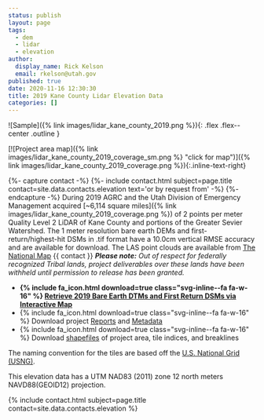 ```yaml
---
status: publish
layout: page
tags:
  - dem
  - lidar
  - elevation
author:
  display_name: Rick Kelson
  email: rkelson@utah.gov
published: true
date: 2020-11-16 12:30:30
title: 2019 Kane County Lidar Elevation Data
categories: []
---
```


![Sample]({% link images/lidar_kane_county_2019.png %}){: .flex .flex--center .outline }

[![Project area map]({% link images/lidar_kane_county_2019_coverage_sm.png %} "click for map")]({% link images/lidar_kane_county_2019_coverage.png %}){:.inline-text-right}

{%- capture contact -%}
{%- include contact.html subject=page.title contact=site.data.contacts.elevation text='or by request from' -%}
{%- endcapture -%}
During 2019 AGRC and the Utah Division of Emergency Management acquired [~6,114 square miles]({% link images/lidar_kane_county_2019_coverage.png %}) of 2 points per meter Quality Level 2 LiDAR of Kane County and portions of the Greater Sevier Watershed. The 1 meter resolution bare earth DEMs and first-return/highest-hit DSMs in .tif format have a 10.0cm vertical RMSE accuracy and are available for download. The LAS point clouds are available from [The National Map](https://apps.nationalmap.gov/downloader) {{ contact }}
_**Please note:** Out of respect for federally recognized Tribal lands, project deliverables over these lands have been withheld until permission to release has been granted._

<ul class="dotless">
  <li>
    <strong>
      {% include fa_icon.html download=true class="svg-inline--fa fa-w-16" %} <a href="https://raster.utah.gov/?cat=1%20Meter%20%7B2019%20Kane%20County%20LiDAR%7D" target="_blank">Retrieve 2019 Bare Earth DTMs and First Return DSMs via Interactive Map</a>
    </strong>
  </li>
  <li>
    {% include fa_icon.html download=true class="svg-inline--fa fa-w-16" %} Download project <a href="https://storage.googleapis.com/state-of-utah-sgid-downloads/lidar/kane-county-2019/KaneCounty_2019_Reports.zip" target="_blank">Reports</a> and <a href="https://storage.googleapis.com/state-of-utah-sgid-downloads/lidar/kane-county-2019/KaneCounty_2019_Metadata.zip" target="_blank">Metadata</a>
  </li>
  <li>
    {% include fa_icon.html download=true class="svg-inline--fa fa-w-16" %} Download <a href="https://storage.googleapis.com/state-of-utah-sgid-downloads/lidar/kane-county-2019/KaneCounty_2019_shps.zip" target="_blank">shapefiles</a> of project area, tile indices, and breaklines
  </li>
</ul>

The naming convention for the tiles are based off the [U.S. National Grid (USNG)](https://www.fgdc.gov/usng/how-to-read-usng/index_html).

This elevation data has a UTM NAD83 (2011) zone 12 north meters NAVD88(GEOID12) projection.

{% include contact.html subject=page.title contact=site.data.contacts.elevation %}
